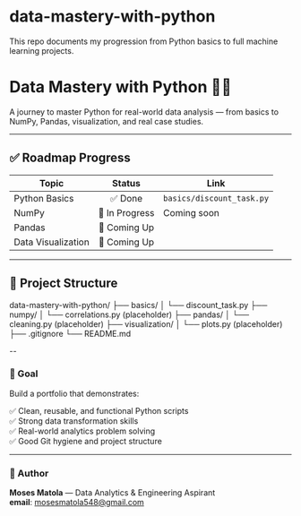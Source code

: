 # data-mastery-with-python
This repo documents my progression from Python basics to full machine learning projects.
# Data Mastery with Python 🧠🐍

A journey to master Python for real-world data analysis — from basics to NumPy, Pandas, visualization, and real case studies.

---

## ✅ Roadmap Progress

| Topic | Status | Link |
|------|:-----:|------|
| Python Basics | ✅ Done | `basics/discount_task.py` |
| NumPy | 🔄 In Progress | Coming soon |
| Pandas | 🔄 Coming Up |  |
| Data Visualization | 🔄 Coming Up | |

---

## 📂 Project Structure

data-mastery-with-python/
├── basics/
│ └── discount_task.py
├── numpy/
│ └── correlations.py (placeholder)
├── pandas/
│ └── cleaning.py (placeholder)
├── visualization/
│ └── plots.py (placeholder)
├── .gitignore
└── README.md

--

### 🎯 Goal

Build a portfolio that demonstrates:

✅ Clean, reusable, and functional Python scripts  
✅ Strong data transformation skills  
✅ Real-world analytics problem solving  
✅ Good Git hygiene and project structure

---

### 🚀 Author

**Moses Matola** — Data Analytics & Engineering Aspirant  
**email**: mosesmatola548@gmail.com